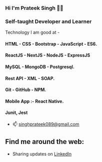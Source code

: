 ### Hi I'm Prateek Singh 👋😃



### Self-taught Developer and Learner
 Technology I am good at -
####  HTML - CSS - Bootstrap - JavaScript - ES6.
####  ReactJS - NextJS - NodeJS - ExpressJS
####  MySQL - MongoDB - Postgresql.
####  Rest API - XML - SOAP.
####  Git - GitHub - NPM.
####  Mobile App :- React Native.
####  Junit, Jest
- 📫 singhprateek089@gmail.com


## Find me around the web:

- Sharing updates on <a href="https://www.linkedin.com/in/prateek-singh-6ab984145/">LinkedIn</a>
